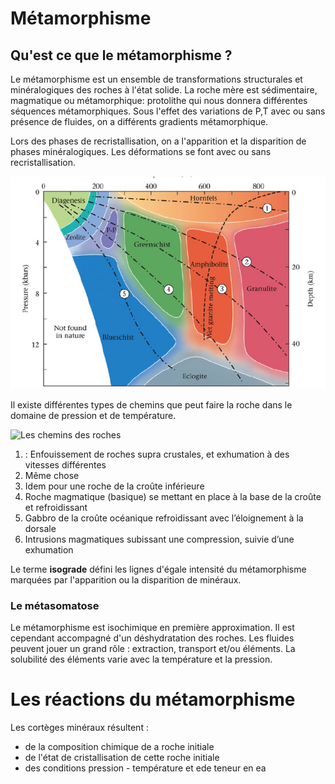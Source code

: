 # Métamorphisme

## Qu'est ce que le métamorphisme ?

Le métamorphisme est un ensemble de transformations structurales et minéralogiques des roches à l'état solide. La roche mère est sédimentaire, magmatique ou métamorphique: protolithe qui nous donnera différentes séquences métamorphiques. Sous l'effet des variations de P,T avec ou sans présence de fluides, on a différents gradients métamorphique.

Lors des phases de recristallisation, on a l'apparition et la disparition de phases minéralogiques. Les déformations se font avec ou sans recristallisation.

![Domaine pression et température](Images/domainepressiontempérature.PNG)

Il existe différentes types de chemins que peut faire la roche dans le domaine de pression et de température.

![Les chemins des roches](Images/leschemins.PNG)

1. : Enfouissement de roches supra crustales,
et exhumation à des vitesses
différentes
2. Même chose
3. Idem pour une roche de la croûte inférieure
4. Roche magmatique (basique) se mettant en
place à la base de la croûte et refroidissant
5. Gabbro de la croûte océanique refroidissant
avec l’éloignement à la dorsale
6. Intrusions magmatiques subissant une
compression, suivie d’une exhumation

Le terme **isograde** défini les lignes d'égale intensité du métamorphisme marquées par l'apparition ou la disparition de minéraux.

### Le métasomatose

Le métamorphisme est isochimique en première approximation. Il est cependant accompagné d'un déshydratation des roches. Les fluides peuvent jouer un grand rôle : extraction, transport et/ou éléments. La solubilité des éléments varie avec la température et la pression.

# Les réactions du métamorphisme

Les cortèges minéraux résultent :

* de la composition chimique de a roche initiale
* de l'état de cristallisation de cette roche initiale 
* des conditions pression - température et ede teneur en ea